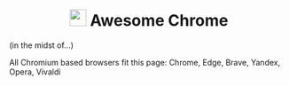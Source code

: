 <h1 align="center"><img width=30px src="https://upload.wikimedia.org/wikipedia/commons/thumb/2/28/Chromium_Logo.svg/1200px-Chromium_Logo.svg.png"></img> Awesome Chrome</h1> (in the midst of...)

All Chromium based browsers fit this page: Chrome, Edge, Brave, Yandex, Opera, Vivaldi
